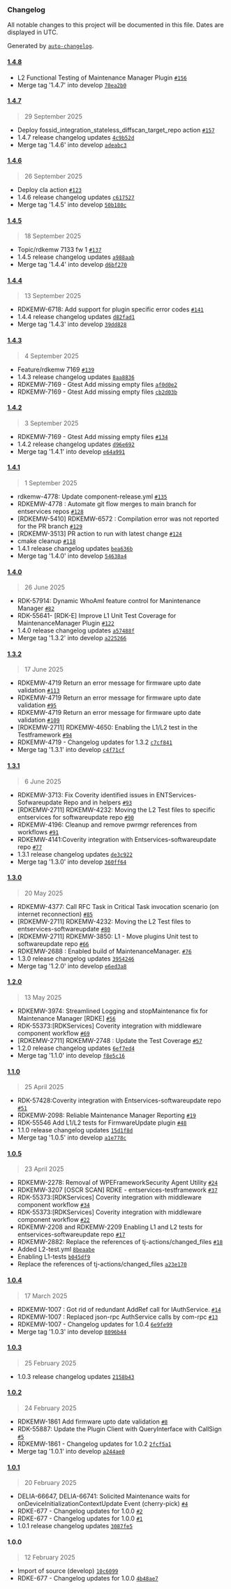 ### Changelog

All notable changes to this project will be documented in this file. Dates are displayed in UTC.

Generated by [`auto-changelog`](https://github.com/CookPete/auto-changelog).

#### [1.4.8](https://github.com/rdkcentral/entservices-softwareupdate/compare/1.4.7...1.4.8)

- L2 Functional Testing of Maintenance Manager Plugin [`#156`](https://github.com/rdkcentral/entservices-softwareupdate/pull/156)
- Merge tag '1.4.7' into develop [`70ea2b0`](https://github.com/rdkcentral/entservices-softwareupdate/commit/70ea2b0827b7c2779dd96e2c8eed76162a814d6b)

#### [1.4.7](https://github.com/rdkcentral/entservices-softwareupdate/compare/1.4.6...1.4.7)

> 29 September 2025

- Deploy fossid_integration_stateless_diffscan_target_repo action [`#157`](https://github.com/rdkcentral/entservices-softwareupdate/pull/157)
- 1.4.7 release changelog updates [`4c9b52d`](https://github.com/rdkcentral/entservices-softwareupdate/commit/4c9b52dd627e077226903f75b710caa87907d5be)
- Merge tag '1.4.6' into develop [`adeabc3`](https://github.com/rdkcentral/entservices-softwareupdate/commit/adeabc3440f0c5279bd883aeb08b3f18e1f4d572)

#### [1.4.6](https://github.com/rdkcentral/entservices-softwareupdate/compare/1.4.5...1.4.6)

> 26 September 2025

- Deploy cla action [`#123`](https://github.com/rdkcentral/entservices-softwareupdate/pull/123)
- 1.4.6 release changelog updates [`c617527`](https://github.com/rdkcentral/entservices-softwareupdate/commit/c6175273c145841e8a8a4f48a47dc9c1c4c35295)
- Merge tag '1.4.5' into develop [`50b180c`](https://github.com/rdkcentral/entservices-softwareupdate/commit/50b180c446aeb1712805c8b13d0f706659cec0d2)

#### [1.4.5](https://github.com/rdkcentral/entservices-softwareupdate/compare/1.4.4...1.4.5)

> 18 September 2025

- Topic/rdkemw 7133 fw 1 [`#137`](https://github.com/rdkcentral/entservices-softwareupdate/pull/137)
- 1.4.5 release changelog updates [`a988aab`](https://github.com/rdkcentral/entservices-softwareupdate/commit/a988aabccd96daabc28307577404284ed3fa8483)
- Merge tag '1.4.4' into develop [`d6bf270`](https://github.com/rdkcentral/entservices-softwareupdate/commit/d6bf270fc32c35701bc9f832293dff3080e83c7e)

#### [1.4.4](https://github.com/rdkcentral/entservices-softwareupdate/compare/1.4.3...1.4.4)

> 13 September 2025

- RDKEMW-6718: Add support for plugin specific error codes [`#141`](https://github.com/rdkcentral/entservices-softwareupdate/pull/141)
- 1.4.4 release changelog updates [`d82fad1`](https://github.com/rdkcentral/entservices-softwareupdate/commit/d82fad186c978bfa66e7ab0b14b26a40da17dab2)
- Merge tag '1.4.3' into develop [`39dd828`](https://github.com/rdkcentral/entservices-softwareupdate/commit/39dd8288197d408183af5ec91dd8cd090895aef4)

#### [1.4.3](https://github.com/rdkcentral/entservices-softwareupdate/compare/1.4.2...1.4.3)

> 4 September 2025

- Feature/rdkemw 7169 [`#139`](https://github.com/rdkcentral/entservices-softwareupdate/pull/139)
- 1.4.3 release changelog updates [`8aa8836`](https://github.com/rdkcentral/entservices-softwareupdate/commit/8aa883695521b42c5ba0a9633e77944f4e9f35b3)
- RDKEMW-7169 - Gtest Add missing empty files [`af0d0e2`](https://github.com/rdkcentral/entservices-softwareupdate/commit/af0d0e2439b6b4d20427608c93b7e2baf9444223)
- RDKEMW-7169 - Gtest Add missing empty files [`cb2d03b`](https://github.com/rdkcentral/entservices-softwareupdate/commit/cb2d03ba772f1f6d132c3647ad5731c13eb4d125)

#### [1.4.2](https://github.com/rdkcentral/entservices-softwareupdate/compare/1.4.1...1.4.2)

> 3 September 2025

- RDKEMW-7169 - Gtest Add missing empty files [`#134`](https://github.com/rdkcentral/entservices-softwareupdate/pull/134)
- 1.4.2 release changelog updates [`d96e692`](https://github.com/rdkcentral/entservices-softwareupdate/commit/d96e692885a945b8edf9265d161c916a5a6e7b45)
- Merge tag '1.4.1' into develop [`e64a991`](https://github.com/rdkcentral/entservices-softwareupdate/commit/e64a991f665d58af3f2119283b98b0715016993e)

#### [1.4.1](https://github.com/rdkcentral/entservices-softwareupdate/compare/1.4.0...1.4.1)

> 1 September 2025

- rdkemw-4778: Update component-release.yml [`#135`](https://github.com/rdkcentral/entservices-softwareupdate/pull/135)
- RDKEMW-4778 : Automate git flow merges to main branch for entservices repos [`#128`](https://github.com/rdkcentral/entservices-softwareupdate/pull/128)
- [RDKEMW-5410] RDKEMW-6572 : Compilation error was not reported for the PR branch [`#129`](https://github.com/rdkcentral/entservices-softwareupdate/pull/129)
- [RDKEMW-3513] PR action to run with latest change [`#124`](https://github.com/rdkcentral/entservices-softwareupdate/pull/124)
- cmake cleanup [`#118`](https://github.com/rdkcentral/entservices-softwareupdate/pull/118)
- 1.4.1 release changelog updates [`bea636b`](https://github.com/rdkcentral/entservices-softwareupdate/commit/bea636b2c5270b0ecffa6e876f8d50918b362345)
- Merge tag '1.4.0' into develop [`54638a4`](https://github.com/rdkcentral/entservices-softwareupdate/commit/54638a46e6a0a52066c687b4b71fea98d7d31014)

#### [1.4.0](https://github.com/rdkcentral/entservices-softwareupdate/compare/1.3.2...1.4.0)

> 26 June 2025

- RDK-57914: Dynamic WhoAmI feature control for Manintenance Manager [`#82`](https://github.com/rdkcentral/entservices-softwareupdate/pull/82)
- RDK-55641- [RDK-E] Improve L1 Unit Test Coverage for MaintenanceManager Plugin [`#122`](https://github.com/rdkcentral/entservices-softwareupdate/pull/122)
- 1.4.0 release changelog updates [`a57488f`](https://github.com/rdkcentral/entservices-softwareupdate/commit/a57488f395b17ad7058c380227aa6c1239c14de0)
- Merge tag '1.3.2' into develop [`a225266`](https://github.com/rdkcentral/entservices-softwareupdate/commit/a22526645b09da59f6b2cc17d59fa38369eb277c)

#### [1.3.2](https://github.com/rdkcentral/entservices-softwareupdate/compare/1.3.1...1.3.2)

> 17 June 2025

- RDKEMW-4719 Return an error message for firmware upto date validation [`#113`](https://github.com/rdkcentral/entservices-softwareupdate/pull/113)
- RDKEMW-4719 Return an error message for firmware upto date validation [`#95`](https://github.com/rdkcentral/entservices-softwareupdate/pull/95)
- RDKEMW-4719 Return an error message for firmware upto date validation [`#109`](https://github.com/rdkcentral/entservices-softwareupdate/pull/109)
- [RDKEMW-2711] RDKEMW-4650: Enabling the L1/L2 test in the Testframework [`#94`](https://github.com/rdkcentral/entservices-softwareupdate/pull/94)
- RDKEMW-4719 - Changelog updates for 1.3.2 [`c7cf841`](https://github.com/rdkcentral/entservices-softwareupdate/commit/c7cf84134312410190c19dd0f13f959404237170)
- Merge tag '1.3.1' into develop [`c4f71cf`](https://github.com/rdkcentral/entservices-softwareupdate/commit/c4f71cf19d76922f04fd0051683168719d806ef7)

#### [1.3.1](https://github.com/rdkcentral/entservices-softwareupdate/compare/1.3.0...1.3.1)

> 6 June 2025

- RDKEMW-3713: Fix Coverity identified issues in ENTServices-Sofwareupdate Repo and in helpers [`#93`](https://github.com/rdkcentral/entservices-softwareupdate/pull/93)
- [RDKEMW-2711] RDKEMW-4232: Moving the L2 Test files to specific entservices for softwareupdate repo [`#90`](https://github.com/rdkcentral/entservices-softwareupdate/pull/90)
- RDKEMW-4196: Cleanup and remove pwrmgr references from workflows [`#91`](https://github.com/rdkcentral/entservices-softwareupdate/pull/91)
- RDKEMW-4141:Coverity integration with Entservices-softwareupdate repo [`#77`](https://github.com/rdkcentral/entservices-softwareupdate/pull/77)
- 1.3.1 release changelog updates [`de3c922`](https://github.com/rdkcentral/entservices-softwareupdate/commit/de3c922cd84c2b8458b5cc8160a04731a1c9d276)
- Merge tag '1.3.0' into develop [`360ff64`](https://github.com/rdkcentral/entservices-softwareupdate/commit/360ff642f4031d983de98fb017470e4f9e245c5a)

#### [1.3.0](https://github.com/rdkcentral/entservices-softwareupdate/compare/1.2.0...1.3.0)

> 20 May 2025

- RDKEMW-4377: Call RFC Task in Critical Task invocation scenario (on internet reconnection) [`#85`](https://github.com/rdkcentral/entservices-softwareupdate/pull/85)
- [RDKEMW-2711] RDKEMW-4232: Moving the L2 Test files to entservices-softwareupdate [`#80`](https://github.com/rdkcentral/entservices-softwareupdate/pull/80)
- [RDKEMW-2711] RDKEMW-3850: L1 - Move plugins Unit test to softwareupdate repo [`#66`](https://github.com/rdkcentral/entservices-softwareupdate/pull/66)
- RDKEMW-2688 : Enabled build of MaintenanceManager. [`#76`](https://github.com/rdkcentral/entservices-softwareupdate/pull/76)
- 1.3.0 release changelog updates [`3954246`](https://github.com/rdkcentral/entservices-softwareupdate/commit/395424642690bcb8634744fe524434ee7147b84d)
- Merge tag '1.2.0' into develop [`e6ed3a8`](https://github.com/rdkcentral/entservices-softwareupdate/commit/e6ed3a81d49e1b327c51c24825ef2fe087dc8fdd)

#### [1.2.0](https://github.com/rdkcentral/entservices-softwareupdate/compare/1.1.0...1.2.0)

> 13 May 2025

- RDKEMW-3974: Streamlined Logging and stopMaintenance fix for Maintenance Manager [RDKE] [`#56`](https://github.com/rdkcentral/entservices-softwareupdate/pull/56)
- RDK-55373:[RDKServices] Coverity integration with middleware component workflow [`#69`](https://github.com/rdkcentral/entservices-softwareupdate/pull/69)
- [RDKEMW-2711] RDKEMW-2748 : Update the Test Coverage [`#57`](https://github.com/rdkcentral/entservices-softwareupdate/pull/57)
- 1.2.0 release changelog updates [`6ef7ed4`](https://github.com/rdkcentral/entservices-softwareupdate/commit/6ef7ed429bf76b6a651acdd3bec66386e14b490e)
- Merge tag '1.1.0' into develop [`f8e5c16`](https://github.com/rdkcentral/entservices-softwareupdate/commit/f8e5c16844dc627876cbe10b0fc21c5e1b988249)

#### [1.1.0](https://github.com/rdkcentral/entservices-softwareupdate/compare/1.0.5...1.1.0)

> 25 April 2025

- RDK-57428:Coverity integration with Entservices-softwareupdate repo [`#51`](https://github.com/rdkcentral/entservices-softwareupdate/pull/51)
- RDKEMW-2098: Reliable Maintenance Manager Reporting [`#19`](https://github.com/rdkcentral/entservices-softwareupdate/pull/19)
- RDK-55546 Add L1/L2 tests for FirmwareUpdate plugin [`#48`](https://github.com/rdkcentral/entservices-softwareupdate/pull/48)
- 1.1.0 release changelog updates [`15d1f8d`](https://github.com/rdkcentral/entservices-softwareupdate/commit/15d1f8d9c548b6ec08ce3595201ac3a87bc87d8b)
- Merge tag '1.0.5' into develop [`a1e778c`](https://github.com/rdkcentral/entservices-softwareupdate/commit/a1e778ce68b2d1d208b93b7a75a670012e43d225)

#### [1.0.5](https://github.com/rdkcentral/entservices-softwareupdate/compare/1.0.4...1.0.5)

> 23 April 2025

- RDKEMW-2278: Removal of WPEFrameworkSecurity Agent Utility [`#24`](https://github.com/rdkcentral/entservices-softwareupdate/pull/24)
- RDKEMW-3207 [OSCR SCAN] RDKE - entservices-testframework  [`#37`](https://github.com/rdkcentral/entservices-softwareupdate/pull/37)
- RDK-55373:[RDKServices] Coverity integration with middleware component workflow [`#34`](https://github.com/rdkcentral/entservices-softwareupdate/pull/34)
- RDK-55373:[RDKServices] Coverity integration with middleware component workflow [`#22`](https://github.com/rdkcentral/entservices-softwareupdate/pull/22)
- RDKEMW-2208 and RDKEMW-2209 Enabling L1 and L2 tests for entservices-softwareupdate repo [`#17`](https://github.com/rdkcentral/entservices-softwareupdate/pull/17)
- RDKEMW-2882: Replace the references of tj-actions/changed_files [`#18`](https://github.com/rdkcentral/entservices-softwareupdate/pull/18)
- Added L2-test.yml [`8beaabe`](https://github.com/rdkcentral/entservices-softwareupdate/commit/8beaabefa7ea10b143a908384abbcc91fb40d481)
- Enabling L1-tests [`b045df9`](https://github.com/rdkcentral/entservices-softwareupdate/commit/b045df9604b348183acde4239368aac3e45117f0)
- Replace the references of tj-actions/changed_files [`a23e170`](https://github.com/rdkcentral/entservices-softwareupdate/commit/a23e170f7929106c760f378deba70cef36507f51)

#### [1.0.4](https://github.com/rdkcentral/entservices-softwareupdate/compare/1.0.3...1.0.4)

> 17 March 2025

- RDKEMW-1007 : Got rid of redundant AddRef call for IAuthService. [`#14`](https://github.com/rdkcentral/entservices-softwareupdate/pull/14)
- RDKEMW-1007 : Replaced json-rpc AuthService calls by com-rpc [`#13`](https://github.com/rdkcentral/entservices-softwareupdate/pull/13)
- RDKEMW-1007 - Changelog updates for 1.0.4 [`6e9fe99`](https://github.com/rdkcentral/entservices-softwareupdate/commit/6e9fe9971a61425116599d1fbecf3a45680e3311)
- Merge tag '1.0.3' into develop [`8096b44`](https://github.com/rdkcentral/entservices-softwareupdate/commit/8096b44c94deb16a4867d8f2b46a6d22e92d2136)

#### [1.0.3](https://github.com/rdkcentral/entservices-softwareupdate/compare/1.0.2...1.0.3)

> 25 February 2025

- 1.0.3 release changelog updates [`2158b43`](https://github.com/rdkcentral/entservices-softwareupdate/commit/2158b43efd20e7688c452a218f2ebb1821ed69c5)

#### [1.0.2](https://github.com/rdkcentral/entservices-softwareupdate/compare/1.0.1...1.0.2)

> 24 February 2025

- RDKEMW-1861 Add firmware upto date validation [`#8`](https://github.com/rdkcentral/entservices-softwareupdate/pull/8)
- RDK-55887: Update the Plugin Client with QueryInterface with CallSign [`#5`](https://github.com/rdkcentral/entservices-softwareupdate/pull/5)
- RDKEMW-1861 - Changelog updates for 1.0.2 [`2fcf5a1`](https://github.com/rdkcentral/entservices-softwareupdate/commit/2fcf5a171691c5bed664d49299574be6efb136d6)
- Merge tag '1.0.1' into develop [`a244ae0`](https://github.com/rdkcentral/entservices-softwareupdate/commit/a244ae05e0a746cf954bba2e25454b9daae86ccf)

#### [1.0.1](https://github.com/rdkcentral/entservices-softwareupdate/compare/1.0.0...1.0.1)

> 20 February 2025

- DELIA-66647, DELIA-66741: Solicited Maintenance waits for onDeviceInitializationContextUpdate Event (cherry-pick) [`#4`](https://github.com/rdkcentral/entservices-softwareupdate/pull/4)
- RDKE-677 - Changelog updates for 1.0.0 [`#2`](https://github.com/rdkcentral/entservices-softwareupdate/pull/2)
- RDKE-677 - Changelog updates for 1.0.0 [`#1`](https://github.com/rdkcentral/entservices-softwareupdate/pull/1)
- 1.0.1 release changelog updates [`3087fe5`](https://github.com/rdkcentral/entservices-softwareupdate/commit/3087fe5c8df9cda1dcd2b176f95cfafba11d9f1e)

#### 1.0.0

> 12 February 2025

- Import of source (develop) [`10c6099`](https://github.com/rdkcentral/entservices-softwareupdate/commit/10c6099d4cf11869a5d001b118e216107ad18fc0)
- RDKE-677 - Changelog updates for 1.0.0 [`4b48ae7`](https://github.com/rdkcentral/entservices-softwareupdate/commit/4b48ae7724b89bbdbd876615f6e5432eeab3345c)
